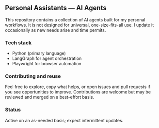 ## Personal Assistants — AI Agents

This repository contains a collection of AI agents built for my personal workflows. It is not designed for universal, one-size-fits-all use. I update it occasionally as new needs arise and time permits.

### Tech stack
- Python (primary language)
- LangGraph for agent orchestration
- Playwright for browser automation

### Contributing and reuse
Feel free to explore, copy what helps, or open issues and pull requests if you see opportunities to improve. Contributions are welcome but may be reviewed and merged on a best-effort basis.

### Status
Active on an as-needed basis; expect intermittent updates.


